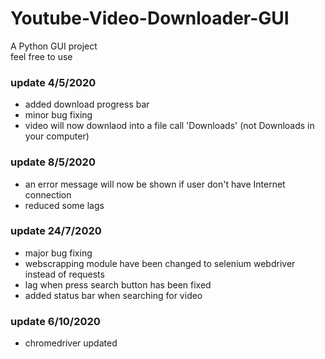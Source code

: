 # Youtube-Video-Downloader-GUI
A Python GUI project\
feel free to use

### update 4/5/2020
  - added download progress bar
  - minor bug fixing
  - video will now downlaod into a file call 'Downloads' (not Downloads in your computer)

### update 8/5/2020
  - an error message will now be shown if user don't have Internet connection
  - reduced some lags

### update 24/7/2020
  - major bug fixing
  - webscrapping module have been changed to selenium webdriver instead of requests
  - lag when press search button has been fixed
  - added status bar when searching for video

### update 6/10/2020
  - chromedriver updated
